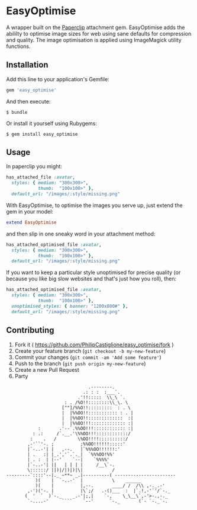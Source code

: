 # EasyOptimise

A wrapper built on the <a href="https://github.com/thoughtbot/paperclip" target="_blank">Paperclip</a> attachment gem. EasyOptimise adds the abililty to optimise image sizes for web using sane defaults for compression and quality. The image optimisation is applied using ImageMagick utility functions.

## Installation

Add this line to your application's Gemfile:

```ruby
gem 'easy_optimise'
```

And then execute:

    $ bundle

Or install it yourself using Rubygems:

    $ gem install easy_optimise

## Usage

In paperclip you might:

```ruby
has_attached_file :avatar, 
  styles: { medium: "300x300>",
            thumb:  "100x100>" },
  default_url: "/images/:style/missing.png"
```

With EasyOptimise, to optimise the images you serve up, just extend the gem in your model:

```ruby
extend EasyOptimise
```

and then slip in one sneaky word in your attachment method:

```ruby
has_attached_optimised_file :avatar,
  styles: { medium: "300x300>",
            thumb:  "100x100>" },
  default_url: "/images/:style/missing.png"
```

If you want to keep a particular style unoptimised for precise quality (or because you like big slow websites and that's just how you roll), then:


```ruby
has_attached_optimised_file :avatar,
  styles: { medium: "300x300>",
            thumb:  "100x100>" },
  unoptimised_styles: { banner: "1200x800#" },
  default_url: "/images/:style/missing.png"
```

## Contributing

1. Fork it ( https://github.com/PhilipCastiglione/easy_optimise/fork )
2. Create your feature branch (`git checkout -b my-new-feature`)
3. Commit your changes (`git commit -am 'Add some feature'`)
4. Push to the branch (`git push origin my-new-feature`)
5. Create a new Pull Request
6. Party

```
                               .--------.
                             .: : :  :___`.
                           .'!!:::::  \\_\ `.
                      : . /%O!!::::::::\\_\. \
                     [""]/%%O!!:::::::::  : . \
                     |  |%%OO!!::::::::::: : . |
                     |  |%%OO!!:::::::::::::  :|
                     |  |%%OO!!!::::::::::::: :|
            :       .'--`.%%OO!!!:::::::::::: :|
          : .:     /`.__.'\%%OO!!!::::::::::::/
         :    .   /        \%OO!!!!::::::::::/
        ,-'``'-. ;          ;%%OO!!!!!!:::::'
        |`-..-'| |   ,--.   |`%%%OO!!!!!!:'
        | .   :| |_.','`.`._|  `%%%OO!%%'
        | . :  | |--'    `--|    `%%%%'
        |`-..-'| ||   | | | |     /__\`-.
        \::::::/ ||)|/|)|)|\|           /
---------`::::'--|._ ~**~ _.|----------( -----------------------
           )(    |  `-..-'  |           \    ______
           )(    |          |,--.       ____/ /  /\\ ,-._.-'
        ,-')('-. |          |\`;/   .-()___  :  |`.!,-'`'/`-._
       (  '  `  )`-._    _.-'|;,|    `-,    \_\__\`,-'>-.,-._
        `-....-'     ````    `--'      `-._       (`- `-._`-.  
```
